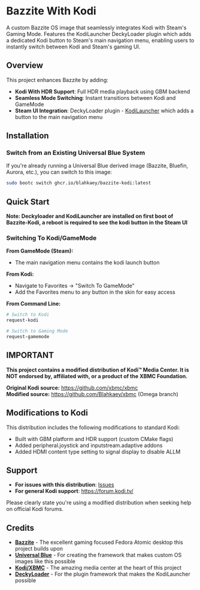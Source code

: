 # Bazzite With Kodi

A custom Bazzite OS image that seamlessly integrates Kodi with Steam's Gaming Mode. Features the KodiLauncher DeckyLoader plugin which adds a dedicated Kodi button to Steam's main navigation menu, enabling users to instantly switch between Kodi and Steam's gaming UI.

## Overview

This project enhances Bazzite by adding:
- **Kodi With HDR Support**: Full HDR media playback using GBM backend
- **Seamless Mode Switching**: Instant transitions between Kodi and GameMode
- **Steam UI Integration**: DeckyLoader plugin - [KodiLauncher](https://github.com/Blahkaey/KodiLauncher) which adds a button to the main navigation menu

## Installation

### Switch from an Existing Universal Blue System
If you're already running a Universal Blue derived image (Bazzite, Bluefin, Aurora, etc.), you can switch to this image:

```bash
sudo bootc switch ghcr.io/blahkaey/bazzite-kodi:latest
```

## Quick Start

**Note: Deckyloader and KodiLauncher are installed on first boot of Bazzite-Kodi, a reboot is required to see the kodi button in the Steam UI**

### Switching To Kodi/GameMode

**From GameMode (Steam):**
- The main navigation menu contains the kodi launch button

**From Kodi:**
- Navigate to Favorites → "Switch To GameMode"
- Add the Favorites menu to any button in the skin for easy access

**From Command Line:**
```bash
# Switch to Kodi
request-kodi

# Switch to Gaming Mode
request-gamemode
```

## IMPORTANT
**This project contains a modified distribution of Kodi™ Media Center. It is NOT endorsed by, affiliated with, or a product of the XBMC Foundation.**

**Original Kodi source:** https://github.com/xbmc/xbmc  
**Modified source:** https://github.com/Blahkaey/xbmc (Omega branch)


## Modifications to Kodi
This distribution includes the following modifications to standard Kodi:
- Built with GBM platform and HDR support (custom CMake flags)
- Added peripheral.joystick and inputstream.adaptive addons
- Added HDMI content type setting to signal display to disable ALLM

## Support
- **For issues with this distribution**: [Issues](https://github.com/Blahkaey/Bazzite-Kodi-SteamOS/issues)
- **For general Kodi support**: https://forum.kodi.tv/

Please clearly state you're using a modified distribution when seeking help on official Kodi forums.

## Credits

- **[Bazzite](https://github.com/ublue-os/bazzite)** - The excellent gaming focused Fedora Atomic desktop this project builds upon
- **[Universal Blue](https://universal-blue.org/)** - For creating the framework that makes custom OS images like this possible
- **[Kodi/XBMC](https://kodi.tv/)** - The amazing media center at the heart of this project
- **[DeckyLoader](https://github.com/SteamDeckHomebrew/decky-loader)** - For the plugin framework that makes the KodiLauncher possible
